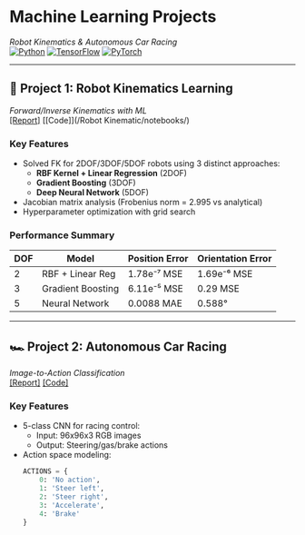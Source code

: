 # Machine Learning Projects  
*Robot Kinematics & Autonomous Car Racing*  
[![Python](https://img.shields.io/badge/Python-3.8%2B-blue)](https://www.python.org/)
[![TensorFlow](https://img.shields.io/badge/TensorFlow-2.12-orange)](https://www.tensorflow.org/)
[![PyTorch](https://img.shields.io/badge/PyTorch-2.0-red)](https://pytorch.org/)

---

## 🦾 Project 1: Robot Kinematics Learning  
*Forward/Inverse Kinematics with ML*  
[[Report]](/HW1_RobotKinematic.pdf) [[Code]](/Robot Kinematic/notebooks/)

### Key Features
- Solved FK for 2DOF/3DOF/5DOF robots using 3 distinct approaches:
  - **RBF Kernel + Linear Regression** (2DOF)
  - **Gradient Boosting** (3DOF)
  - **Deep Neural Network** (5DOF)
- Jacobian matrix analysis (Frobenius norm = 2.995 vs analytical)
- Hyperparameter optimization with grid search

### Performance Summary
| DOF | Model                | Position Error | Orientation Error |
|-----|----------------------|----------------|-------------------|
| 2   | RBF + Linear Reg     | 1.78e⁻⁷ MSE    | 1.69e⁻⁶ MSE       |
| 3   | Gradient Boosting    | 6.11e⁻⁵ MSE    | 0.29 MSE          |
| 5   | Neural Network       | 0.0088 MAE     | 0.588°            |

---

## 🏎️ Project 2: Autonomous Car Racing  
*Image-to-Action Classification*  
[[Report]](HW2_CarRacing.pdf) [[Code]](car_racing/)

### Key Features
- 5-class CNN for racing control:
  - Input: 96x96x3 RGB images
  - Output: Steering/gas/brake actions
- Action space modeling:
  ```python
  ACTIONS = {
      0: 'No action',
      1: 'Steer left',
      2: 'Steer right', 
      3: 'Accelerate',
      4: 'Brake'
  }
